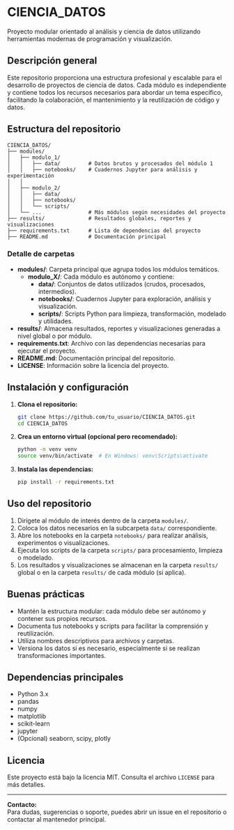 # CIENCIA_DATOS

Proyecto modular orientado al análisis y ciencia de datos utilizando herramientas modernas de programación y visualización.

## Descripción general

Este repositorio proporciona una estructura profesional y escalable para el desarrollo de proyectos de ciencia de datos. Cada módulo es independiente y contiene todos los recursos necesarios para abordar un tema específico, facilitando la colaboración, el mantenimiento y la reutilización de código y datos.

## Estructura del repositorio

```
CIENCIA_DATOS/
├── modules/
│   ├── modulo_1/
│   │   ├── data/         # Datos brutos y procesados del módulo 1
│   │   ├── notebooks/    # Cuadernos Jupyter para análisis y experimentación
│   │   
│   ├── modulo_2/
│   │   ├── data/
│   │   ├── notebooks/
│   │   └── scripts/
│   └── ...               # Más módulos según necesidades del proyecto
├── results/              # Resultados globales, reportes y visualizaciones
├── requirements.txt      # Lista de dependencias del proyecto
├── README.md             # Documentación principal
```

### Detalle de carpetas

- **modules/**: Carpeta principal que agrupa todos los módulos temáticos.
    - **modulo_X/**: Cada módulo es autónomo y contiene:
        - **data/**: Conjuntos de datos utilizados (crudos, procesados, intermedios).
        - **notebooks/**: Cuadernos Jupyter para exploración, análisis y visualización.
        - **scripts/**: Scripts Python para limpieza, transformación, modelado y utilidades.
- **results/**: Almacena resultados, reportes y visualizaciones generadas a nivel global o por módulo.
- **requirements.txt**: Archivo con las dependencias necesarias para ejecutar el proyecto.
- **README.md**: Documentación principal del repositorio.
- **LICENSE**: Información sobre la licencia del proyecto.

## Instalación y configuración

1. **Clona el repositorio:**
     ```bash
     git clone https://github.com/tu_usuario/CIENCIA_DATOS.git
     cd CIENCIA_DATOS
     ```

2. **Crea un entorno virtual (opcional pero recomendado):**
     ```bash
     python -m venv venv
     source venv/bin/activate  # En Windows: venv\Scripts\activate
     ```

3. **Instala las dependencias:**
     ```bash
     pip install -r requirements.txt
     ```

## Uso del repositorio

1. Dirígete al módulo de interés dentro de la carpeta `modules/`.
2. Coloca los datos necesarios en la subcarpeta `data/` correspondiente.
3. Abre los notebooks en la carpeta `notebooks/` para realizar análisis, experimentos o visualizaciones.
4. Ejecuta los scripts de la carpeta `scripts/` para procesamiento, limpieza o modelado.
5. Los resultados y visualizaciones se almacenan en la carpeta `results/` global o en la carpeta `results/` de cada módulo (si aplica).

## Buenas prácticas

- Mantén la estructura modular: cada módulo debe ser autónomo y contener sus propios recursos.
- Documenta tus notebooks y scripts para facilitar la comprensión y reutilización.
- Utiliza nombres descriptivos para archivos y carpetas.
- Versiona los datos si es necesario, especialmente si se realizan transformaciones importantes.

## Dependencias principales

- Python 3.x
- pandas
- numpy
- matplotlib
- scikit-learn
- jupyter
- (Opcional) seaborn, scipy, plotly


## Licencia

Este proyecto está bajo la licencia MIT. Consulta el archivo `LICENSE` para más detalles.

---

**Contacto:**  
Para dudas, sugerencias o soporte, puedes abrir un issue en el repositorio o contactar al mantenedor principal.

